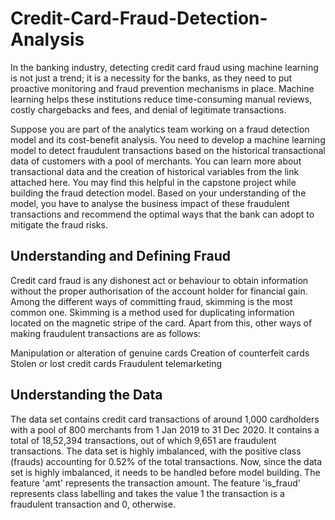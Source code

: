 # Credit-Card-Fraud-Detection-Analysis
In the banking industry, detecting credit card fraud using machine learning is not just a trend; it is a necessity for the banks, as they need to put proactive monitoring and fraud prevention mechanisms in place. Machine learning helps these institutions reduce time-consuming manual reviews, costly chargebacks and fees, and denial of legitimate transactions.

 
Suppose you are part of the analytics team working on a fraud detection model and its cost-benefit analysis. You need to develop a machine learning model to detect fraudulent transactions based on the historical transactional data of customers with a pool of merchants. You can learn more about transactional data and the creation of historical variables from the link attached here. You may find this helpful in the capstone project while building the fraud detection model. Based on your understanding of the model, you have to analyse the business impact of these fraudulent transactions and recommend the optimal ways that the bank can adopt to mitigate the fraud risks.

 

## Understanding and Defining Fraud

Credit card fraud is any dishonest act or behaviour to obtain information without the proper authorisation of the account holder for financial gain. Among the different ways of committing fraud, skimming is the most common one. Skimming is a method used for duplicating information located on the magnetic stripe of the card.  Apart from this, other ways of making fraudulent transactions are as follows:

Manipulation or alteration of genuine cards
Creation of counterfeit cards
Stolen or lost credit cards
Fraudulent telemarketing

## Understanding the Data

The data set contains credit card transactions of around 1,000 cardholders with a pool of 800 merchants from 1 Jan 2019 to 31 Dec 2020. It contains a total of 18,52,394 transactions, out of which 9,651 are fraudulent transactions. The data set is highly imbalanced, with the positive class (frauds) accounting for 0.52% of the total transactions. Now, since the data set is highly imbalanced, it needs to be handled before model building. The feature 'amt' represents the transaction amount. The feature 'is_fraud' represents class labelling and takes the value 1 the transaction is a fraudulent transaction and 0, otherwise.
